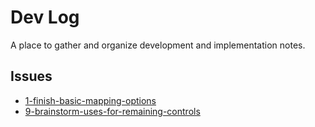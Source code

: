 # Dev Log

A place to gather and organize development and implementation notes.

## Issues

- [1-finish-basic-mapping-options](./1-finish-basic-mapping-options/1-finish-basic-mapping-options-devlog.md)
- [9-brainstorm-uses-for-remaining-controls](./9-brainstorm-uses-for-remaining-controls/9-brainstorm-uses-for-remaining-controls-devlog.md)

